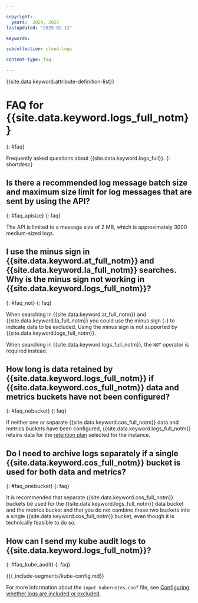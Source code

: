```yaml
---

copyright:
  years:  2024, 2025
lastupdated: "2025-02-12"

keywords:

subcollection: cloud-logs

content-type: faq

---
```


{{site.data.keyword.attribute-definition-list}}

# FAQ for {{site.data.keyword.logs_full_notm}}
{: #faq}

Frequently asked questions about {{site.data.keyword.logs_full}}.
{: shortdesc}

## Is there a recommended log message batch size and maximum size limit for log messages that are sent by using the API?
{: #faq_apisize}
{: faq}

The API is limited to a message size of 2 MB, which is approximately 3000 medium-sized logs.

## I use the minus sign in {{site.data.keyword.at_full_notm}} and {{site.data.keyword.la_full_notm}} searches. Why is the minus sign not working in {{site.data.keyword.logs_full_notm}}?
{: #faq_not}
{: faq}

When searching in {{site.data.keyword.at_full_notm}} and {{site.data.keyword.la_full_notm}} you could use the minus sign (`-`) to indicate data to be excluded. Using the minus sign is not supported by {{site.data.keyword.logs_full_notm}}.

When searching in {{site.data.keyword.logs_full_notm}}, the `NOT` operator is required instead.



## How long is data retained by {{site.data.keyword.logs_full_notm}} if {{site.data.keyword.cos_full_notm}} data and metrics buckets have not been configured?
{: #faq_nobucket}
{: faq}

If neither one or separate {{site.data.keyword.cos_full_notm}} data and metrics buckets have been configured, {{site.data.keyword.logs_full_notm}} retains data for the [retention plan](/docs/cloud-logs?topic=cloud-logs-service_plans) selected for the instance.



## Do I need to archive logs separately if a single {{site.data.keyword.cos_full_notm}} bucket is used for both data and metrics?
{: #faq_onebucket}
{: faq}

It is recommended that separate {{site.data.keyword.cos_full_notm}} buckets be used for the {{site.data.keyword.logs_full_notm}} data bucket and the metrics bucket and that you do not combine these two buckets into a single {{site.data.keyword.cos_full_notm}} bucket, even though it is technically feasible to do so.



## How can I send my kube audit logs to {{site.data.keyword.logs_full_notm}}?
{: #faq_kube_audit}
{: faq}


{{/_include-segments/kube-config.md}}


For more information about the `input-kubernetes.conf` file, see [Configuring whether logs are included or excluded](/docs/cloud-logs?topic=cloud-logs-configure-include-exclude).

